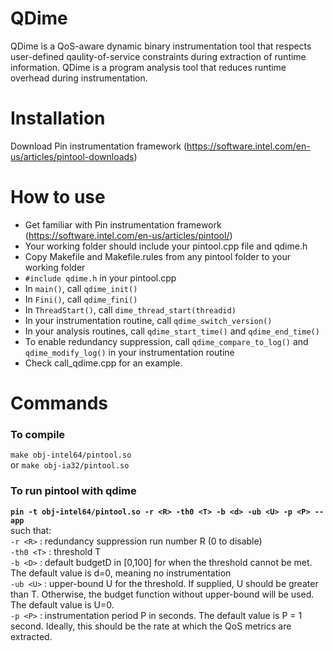 # QDime
QDime is a QoS-aware dynamic binary instrumentation tool that respects user-defined qaulity-of-service constraints during extraction of runtime information. QDime is a program analysis tool that reduces runtime overhead during instrumentation.

# Installation
Download Pin instrumentation framework (https://software.intel.com/en-us/articles/pintool-downloads)

# How to use
- Get familiar with Pin instrumentation framework (https://software.intel.com/en-us/articles/pintool/)
- Your working folder should include your pintool.cpp file and qdime.h
- Copy Makefile and Makefile.rules from any pintool folder to your working folder
- `#include qdime.h` in your pintool.cpp
- In `main()`, call `qdime_init()`
- In `Fini()`, call `qdime_fini()`
- In `ThreadStart()`, call `dime_thread_start(threadid)`
- In your instrumentation routine, call `qdime_switch_version()`
- In your analysis routines, call `qdime_start_time()` and `qdime_end_time()`
- To enable redundancy suppression, call `qdime_compare_to_log()` and `qdime_modify_log()` in your instrumentation routine
- Check call_qdime.cpp for an example.

# Commands
### To compile  
`make obj-intel64/pintool.so`	  
or `make obj-ia32/pintool.so`  
### To run pintool with qdime  
  **`pin -t obj-intel64/pintool.so -r <R> -th0 <T> -b <d> -ub <U> -p <P> -- app`**   
  such that:  
    `-r <R>`       : redundancy suppression run number R (0 to disable)  
    `-th0 <T>`      : threshold T  
    `-b <D>`        : default budgetD in [0,100] for when the threshold cannot be met. The default value is d=0, meaning no instrumentation  
    `-ub <U>`       : upper-bound U for the threshold. If supplied, U should be greater than T. Otherwise, the budget function without upper-bound will be used. The default value is U=0.  
    `-p <P>`        : instrumentation period P in seconds. The default value is P = 1 second. Ideally, this should be the rate at which the QoS metrics are extracted.  
    
